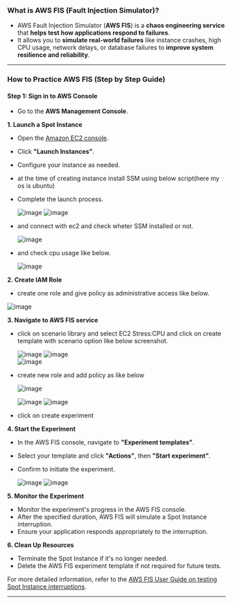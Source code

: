 ### **What is AWS FIS (Fault Injection Simulator)?**  
- AWS Fault Injection Simulator (**AWS FIS**) is a **chaos engineering service** that **helps test how applications respond to failures**.
- It allows you to **simulate real-world failures** like instance crashes, high CPU usage, network delays, or database failures to **improve system resilience and reliability**.  

---

### **How to Practice AWS FIS (Step by Step Guide)**  

#### **Step 1: Sign in to AWS Console**  
- Go to the **AWS Management Console**.
  
**1. Launch a Spot Instance**

   - Open the [Amazon EC2 console](https://console.aws.amazon.com/ec2/).
   - Click **"Launch Instances"**.
   - Configure your instance as needed.
   - at the time of creating instance install SSM using below script(here my os is ubuntu)
   - Complete the launch process.

     ![image](https://github.com/user-attachments/assets/25a2bc78-b6c8-4e21-a8bd-ad84c2cd43fd)
     ![image](https://github.com/user-attachments/assets/2bfa56e1-b1ce-4867-a2fd-1b7f4f160e55)

   - and connect with ec2 and check wheter SSM installed or not.

     ![image](https://github.com/user-attachments/assets/e9b3d006-f0f7-47d1-af09-3432d9b62efd)

   - and check cpu usage like below.

     ![image](https://github.com/user-attachments/assets/7baea46b-bb22-496b-9260-7914d9dc534b)

   
**2. Create IAM Role**

  - create one role and give policy as administrative access like below.

  ![image](https://github.com/user-attachments/assets/5640869a-6bb8-4d7f-9d0f-4462a44b10aa)

     
**3. Navigate to AWS FIS service**

  - click on scenario library and select EC2 Stress:CPU and click on create template with scenario option like below screenshot.

      ![image](https://github.com/user-attachments/assets/1f6af4ac-6f04-48e3-83b0-2f6e456ad7ae)
      ![image](https://github.com/user-attachments/assets/716191c8-05ea-4079-9ed7-8d1d787582a4)  
      ![image](https://github.com/user-attachments/assets/b4c0870e-123f-4b8a-ace0-94aa36c028e0)

  - create new role and add policy as like below

      ![image](https://github.com/user-attachments/assets/1fb15edd-0bd1-438b-9afb-523d69e66f53)

      ![image](https://github.com/user-attachments/assets/e5d2c231-919c-4b3d-bb76-e9f5b6ad8db6)
      ![image](https://github.com/user-attachments/assets/8b1ad2ee-8209-4b21-a0e8-6bbbbb97b380)

   - click on create experiment 

**4. Start the Experiment**

   - In the AWS FIS console, navigate to **"Experiment templates"**.
   - Select your template and click **"Actions"**, then **"Start experiment"**.
   - Confirm to initiate the experiment.

     ![image](https://github.com/user-attachments/assets/6d35812a-ca26-499a-a449-7227f8a6489b)
     ![image](https://github.com/user-attachments/assets/d95c0e70-e43b-4b77-ae85-042841ac76ea)


**5. Monitor the Experiment**

   - Monitor the experiment's progress in the AWS FIS console.
   - After the specified duration, AWS FIS will simulate a Spot Instance interruption.
   - Ensure your application responds appropriately to the interruption.

**6. Clean Up Resources**

   - Terminate the Spot Instance if it's no longer needed.
   - Delete the AWS FIS experiment template if not required for future tests.

For more detailed information, refer to the [AWS FIS User Guide on testing Spot Instance interruptions](https://docs.aws.amazon.com/fis/latest/userguide/fis-tutorial-spot-interruptions.html).

---
